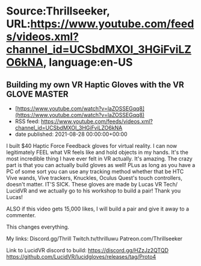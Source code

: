 # Source:Thrillseeker, URL:https://www.youtube.com/feeds/videos.xml?channel_id=UCSbdMXOI_3HGiFviLZO6kNA, language:en-US

## Building my own VR Haptic Gloves with the VR GLOVE MASTER
 - [https://www.youtube.com/watch?v=laZOSSEGqq8](https://www.youtube.com/watch?v=laZOSSEGqq8)
 - RSS feed: https://www.youtube.com/feeds/videos.xml?channel_id=UCSbdMXOI_3HGiFviLZO6kNA
 - date published: 2021-08-28 00:00:00+00:00

I built $40 Haptic Force Feedback gloves for virtual reality. I can now legitimately FEEL what VR feels like and hold objects in my hands. It's the most incredible thing I have ever felt in VR actually. It's amazing. The crazy part is that you can actually build gloves as well! PLus as long as you have a PC of some sort you can use any tracking method whether that be HTC Vive wands, Vive trackers, Knuckles, Oculus Quest's touch controllers, doesn't matter. IT'S SICK. These gloves are made by Lucas VR Tech/ LucidVR and we actually go to his workshop to build a pair! Thank you Lucas!

ALSO if this video gets 15,000 likes, I will build a pair and give it away to a commenter. 

This changes everything. 

My links:
Discord.gg/Thrill
Twitch.tv/thrilluwu
Patreon.com/Thrillseeker

Link to LucidVR discord to build:
https://discord.gg/HZzJz2QTQD
https://github.com/LucidVR/lucidgloves/releases/tag/Proto4

